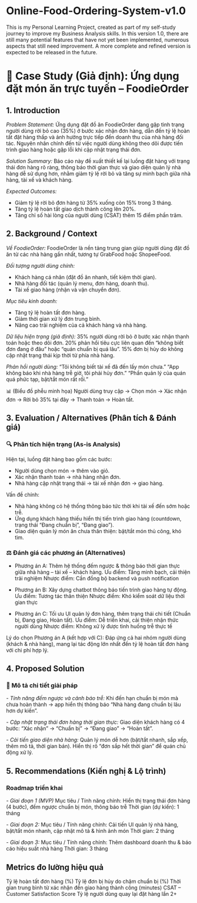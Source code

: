 # Online-Food-Ordering-System-v1.0
This is my Personal Learning Project, created as part of my self-study journey to improve my Business Analysis skills. In this version 1.0, there are still many potential features that have not yet been implemented, numerous aspects that still need improvement. A more complete and refined version is expected to be released in the future.

# 🍜 Case Study (Giả định): Ứng dụng đặt món ăn trực tuyến – FoodieOrder
## 1. Introduction
_Problem Statement:_
Ứng dụng đặt đồ ăn FoodieOrder đang gặp tình trạng người dùng rời bỏ cao (35%) ở bước xác nhận đơn hàng, dẫn đến tỷ lệ hoàn tất đặt hàng thấp và ảnh hưởng trực tiếp đến doanh thu của nhà hàng đối tác. Nguyên nhân chính đến từ việc người dùng không theo dõi được tiến trình giao hàng hoặc gặp lỗi khi cập nhật trạng thái đơn.

_Solution Summary:_
Báo cáo này đề xuất thiết kế lại luồng đặt hàng với trạng thái đơn hàng rõ ràng, thông báo thời gian thực và giao diện quản lý nhà hàng dễ sử dụng hơn, nhằm giảm tỷ lệ rời bỏ và tăng sự minh bạch giữa nhà hàng, tài xế và khách hàng.

_Expected Outcomes:_
- Giảm tỷ lệ rời bỏ đơn hàng từ 35% xuống còn 15% trong 3 tháng.
- Tăng tỷ lệ hoàn tất giao dịch thành công lên 20%.
- Tăng chỉ số hài lòng của người dùng (CSAT) thêm 15 điểm phần trăm.

## 2. Background / Context 
_Về FoodieOrder:_
FoodieOrder là nền tảng trung gian giúp người dùng đặt đồ ăn từ các nhà hàng gần nhất, tương tự GrabFood hoặc ShopeeFood.

_Đối tượng người dùng chính:_
- Khách hàng cá nhân (đặt đồ ăn nhanh, tiết kiệm thời gian).
- Nhà hàng đối tác (quản lý menu, đơn hàng, doanh thu).
- Tài xế giao hàng (nhận và vận chuyển đơn).

_Mục tiêu kinh doanh:_
- Tăng tỷ lệ hoàn tất đơn hàng.
- Giảm thời gian xử lý đơn trung bình.
- Nâng cao trải nghiệm của cả khách hàng và nhà hàng.

_Dữ liệu hiện trạng (giả định):_
35% người dùng rời bỏ ở bước xác nhận thanh toán hoặc theo dõi đơn.
20% phản hồi tiêu cực liên quan đến “không biết đơn đang ở đâu” hoặc “quán chuẩn bị quá lâu”.
15% đơn bị hủy do không cập nhật trạng thái kịp thời từ phía nhà hàng.

_Phản hồi người dùng:_
“Tôi không biết tài xế đã đến lấy món chưa.”
“App không báo khi nhà hàng trễ giờ, tôi phải hủy đơn.”
“Phần quản lý của quán quá phức tạp, bật/tắt món rất rối.”

📊 (Biểu đồ phễu minh họa)
Người dùng truy cập → Chọn món → Xác nhận đơn → Rời bỏ 35% tại đây → Thanh toán → Hoàn tất.

## 3. Evaluation / Alternatives (Phân tích & Đánh giá)
### 🔍 Phân tích hiện trạng (As-is Analysis)
Hiện tại, luồng đặt hàng bao gồm các bước:
- Người dùng chọn món → thêm vào giỏ.
- Xác nhận thanh toán → nhà hàng nhận đơn.
- Nhà hàng cập nhật trạng thái → tài xế nhận đơn → giao hàng.

Vấn đề chính:
- Nhà hàng không có hệ thống thông báo tức thời khi tài xế đến sớm hoặc trễ.
- Ứng dụng khách hàng thiếu hiển thị tiến trình giao hàng (countdown, trạng thái “Đang chuẩn bị”, “Đang giao”).
- Giao diện quản lý món ăn chưa thân thiện: bật/tắt món thủ công, khó tìm.

### ⚖️ Đánh giá các phương án (Alternatives)
- Phương án	A: Thêm hệ thống đếm ngược & thông báo thời gian thực giữa nhà hàng – tài xế – khách hàng.
    Ưu điểm: Tăng minh bạch, cải thiện trải nghiệm
    Nhược điểm: Cần đồng bộ backend và push notification

- Phương án B: Xây dựng chatbot thông báo tiến trình giao hàng tự động.
    Ưu điểm: Tương tác thân thiện
    Nhược điểm: Khó kiểm soát dữ liệu thời gian thực
  
- Phương án C: Tối ưu UI quản lý đơn hàng, thêm trạng thái chi tiết (Chuẩn bị, Đang giao, Hoàn tất).
    Ưu điểm: Dễ triển khai, cải thiện nhận thức người dùng
    Nhược điểm: Không xử lý được tình huống trễ thực tế

Lý do chọn Phương án A (kết hợp với C): Đáp ứng cả hai nhóm người dùng (khách & nhà hàng), mang lại tác động lớn nhất đến tỷ lệ hoàn tất đơn hàng với chi phí hợp lý.

## 4. Proposed Solution
### 🎯 Mô tả chi tiết giải pháp
_- Tính năng đếm ngược và cảnh báo trễ:_ Khi đến hạn chuẩn bị món mà chưa hoàn thành → app hiển thị thông báo “Nhà hàng đang chuẩn bị lâu hơn dự kiến”.

_- Cập nhật trạng thái đơn hàng thời gian thực:_ Giao diện khách hàng có 4 bước: “Xác nhận” → “Chuẩn bị” → “Đang giao” → “Hoàn tất”.

_- Cải tiến giao diện nhà hàng:_ Quản lý món dễ hơn (bật/tắt nhanh, sắp xếp, thêm mô tả, thời gian bán). Hiển thị rõ “đơn sắp hết thời gian” để quán chủ động xử lý.

## 5. Recommendations (Kiến nghị & Lộ trình)
### Roadmap triển khai
_- Giai đoạn 1 (MVP)_
  Mục tiêu / Tính năng chính: Hiển thị trạng thái đơn hàng (4 bước), đếm ngược chuẩn bị món, thông báo trễ
  Thời gian (dự kiến): 1 tháng
  
_- Giai đoạn 2:_
  Mục tiêu / Tính năng chính: Cải tiến UI quản lý nhà hàng, bật/tắt món nhanh, cập nhật mô tả & hình ảnh món
  Thời gian: 2 tháng
  
_- Giai đoạn 3:_
  Mục tiêu / Tính năng chính: Thêm dashboard doanh thu & báo cáo hiệu suất nhà hàng
  Thời gian: 3 tháng
  
## Metrics đo lường hiệu quả

Tỷ lệ hoàn tất đơn hàng (%)
Tỷ lệ đơn bị hủy do chậm chuẩn bị (%)
Thời gian trung bình từ xác nhận đến giao hàng thành công (minutes)
CSAT – Customer Satisfaction Score
Tỷ lệ người dùng quay lại đặt hàng lần 2+

